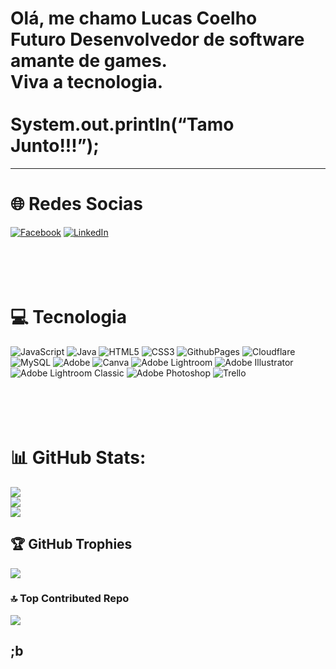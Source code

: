 

# Olá, me chamo Lucas Coelho <br> Futuro Desenvolvedor de software <br> amante de games. <br> Viva a tecnologia. <br><br>System.out.println(“Tamo Junto!!!”); 
--------------------------------------------------------------------------------------------------------------------------------------------------------------------------------------------------------------------

# 🌐 Redes Socias 
[![Facebook](https://img.shields.io/badge/Facebook-%231877F2.svg?logo=Facebook&logoColor=white)](https://facebook.com/https://www.facebook.com/lucas.boabil) [![LinkedIn](https://img.shields.io/badge/LinkedIn-%230077B5.svg?logo=linkedin&logoColor=white)](https://linkedin.com/in/www.linkedin.com/in/lucasboabil) 




# <br><br>💻 Tecnologia 


 ![JavaScript](https://img.shields.io/badge/javascript-%23323330.svg?style=for-the-badge&logo=javascript&logoColor=%23F7DF1E) ![Java](https://img.shields.io/badge/java-%23ED8B00.svg?style=for-the-badge&logo=openjdk&logoColor=white) ![HTML5](https://img.shields.io/badge/html5-%23E34F26.svg?style=for-the-badge&logo=html5&logoColor=white) ![CSS3](https://img.shields.io/badge/css3-%231572B6.svg?style=for-the-badge&logo=css3&logoColor=white) ![GithubPages](https://img.shields.io/badge/github%20pages-121013?style=for-the-badge&logo=github&logoColor=white) ![Cloudflare](https://img.shields.io/badge/Cloudflare-F38020?style=for-the-badge&logo=Cloudflare&logoColor=white) ![MySQL](https://img.shields.io/badge/mysql-%2300000f.svg?style=for-the-badge&logo=mysql&logoColor=white) ![Adobe](https://img.shields.io/badge/adobe-%23FF0000.svg?style=for-the-badge&logo=adobe&logoColor=white) ![Canva](https://img.shields.io/badge/Canva-%2300C4CC.svg?style=for-the-badge&logo=Canva&logoColor=white) ![Adobe Lightroom](https://img.shields.io/badge/Adobe%20Lightroom-31A8FF.svg?style=for-the-badge&logo=Adobe%20Lightroom&logoColor=white) ![Adobe Illustrator](https://img.shields.io/badge/adobe%20illustrator-%23FF9A00.svg?style=for-the-badge&logo=adobe%20illustrator&logoColor=white) ![Adobe Lightroom Classic](https://img.shields.io/badge/Adobe%20Lightroom%20Classic-31A8FF.svg?style=for-the-badge&logo=Adobe%20Lightroom%20Classic&logoColor=white) ![Adobe Photoshop](https://img.shields.io/badge/adobe%20photoshop-%2331A8FF.svg?style=for-the-badge&logo=adobe%20photoshop&logoColor=white) ![Trello](https://img.shields.io/badge/Trello-%23026AA7.svg?style=for-the-badge&logo=Trello&logoColor=white)
# <br><br>📊 GitHub Stats:
![](https://github-readme-stats.vercel.app/api?username=LucasCoelho2024&theme=graywhite&hide_border=false&include_all_commits=false&count_private=false)<br/>
![](https://github-readme-streak-stats.herokuapp.com/?user=LucasCoelho2024&theme=graywhite&hide_border=false)<br/>
![](https://github-readme-stats.vercel.app/api/top-langs/?username=LucasCoelho2024&theme=graywhite&hide_border=false&include_all_commits=false&count_private=false&layout=compact)

## 🏆 GitHub Trophies
![](https://github-profile-trophy.vercel.app/?username=LucasCoelho2024&theme=flat&no-frame=false&no-bg=false&margin-w=4)

### 🔝 Top Contributed Repo
![](https://github-contributor-stats.vercel.app/api?username=LucasCoelho2024&limit=5&theme=dark&combine_all_yearly_contributions=true)







## ;b
